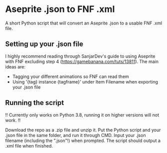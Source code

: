 # Aseprite .json to FNF .xml
A short Python script that will convert an Aseprite .json to a usable FNF .xml file.

## Setting up your .json file
I highly recommend reading through SanjarDev's guide to using Aseprite with FNF excluding step 4 (https://gamebanana.com/tuts/13811). The main ideas are:
* Tagging your different animations so FNF can read them
* Using '{tag} instance {tagframe}' under Item Filename when exporting your .json file

## Running the script
!! Currently only works on Python 3.8, running it on higher versions will not work. !!

Download the repo as a .zip file and unzip it. Put the Python script and your .json file in the same folder, and run it through CMD. Input your .json filename (including the ".json"!) when prompted. The script should output a .xml file when finished.
